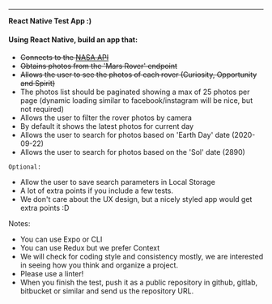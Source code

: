 ---

**React Native Test App :)**

#### Using React Native, build an app that:

- ~~Connects to the [NASA API](https://api.nasa.gov/)~~
- ~~Obtains photos from the 'Mars Rover' endpoint~~
- ~~Allows the user to see the photos of each rover (Curiosity, Opportunity and Spirit)~~
- The photos list should be paginated showing a max of 25 photos per page (dynamic loading similar to facebook/instagram will be nice, but not required)
- Allows the user to filter the rover photos by camera
- By default it shows the latest photos for current day
- Allows the user to search for photos based on 'Earth Day' date (2020-09-22)
- Allows the user to search for photos based on the 'Sol' date (2890)

`Optional:`

- Allow the user to save search parameters in Local Storage
- A lot of extra points if you include a few tests.
- We don't care about the UX design, but a nicely styled app would get extra points :D

Notes:

- You can use Expo or CLI
- You can use Redux but we prefer Context
- We will check for coding style and consistency mostly, we are interested in seeing how you think and organize a project.
- Please use a linter!
- When you finish the test, push it as a public repository in github, gitlab, bitbucket or similar and send us the repository URL.
